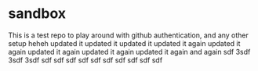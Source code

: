 # sandbox

This is a test repo to play around with github authentication, and any other setup
heheh
updated it
updated it
updated it
updated it again
updated it again
updated it again
updated it again
updated it again
and again
sdf
3sdf
3sdf
3sdf
sdf
sdf
sdf
sdf
sdf
sdf
sdf
sdf
sdf
sdf
